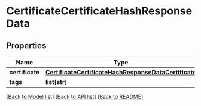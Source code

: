 # CertificateCertificateHashResponseData

## Properties
Name | Type | Description | Notes
------------ | ------------- | ------------- | -------------
**certificate** | [**CertificateCertificateHashResponseDataCertificate**](CertificateCertificateHashResponseDataCertificate.md) |  | [optional] 
**tags** | **list[str]** |  | [optional] 

[[Back to Model list]](../README.md#documentation-for-models) [[Back to API list]](../README.md#documentation-for-api-endpoints) [[Back to README]](../README.md)


